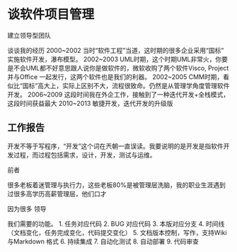 # 谈软件项目管理

建立领导型团队

谈谈我的经历 2000~2002 当时“软件工程”当道，这时期的很多企业采用“国标” 实施软件开发，瀑布模型。 2002~2003 UML时期，这个时期UML非常火，你要是不会UML都不好意思跟人说你是做软件的，微软收购了两个软件Visco, Project 并与Office 一起发行，这两个软件也是我们的利器。 2002~2005 CMM时期，看似比“国标”高大上，实际上区别不大，流程很致命。仍然是从管理学角度管理软件开发。 2006~2009 这段时间我在外企工作，接触到了一种迭代开发+全栈模式，这段时间获益最大 2010~2013 敏捷开发，迭代开发的升级版

## 工作报告

开发不等于写程序，“开发”这个词在兲朝一直误读。我要说明的是开发是指软件开发过程，而过程包括需求，设计，开发，测试与运维。

前者

很多老板着迷管理与执行力，这些老板80%是被管理层洗脑，我的职业生涯遇到过很多高学历高薪管理层，他们口才

因为很多 领导

我们需要的功能。 1. 任务对应代码 2. BUG 对应代码 3. 本版对应分支 4. 时间线（文档变化，任务完成变化，代码提交变化） 5. 文档版本控制，写作，支持Wiki与Markdown 格式 6. 持续集成 7. 自动化测试 8. 自动部署 9. 代码审查

